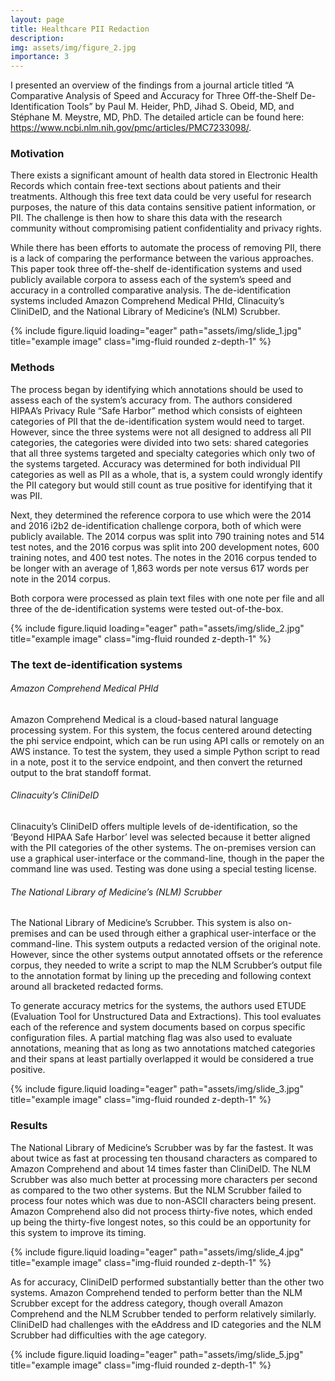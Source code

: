 ```yaml
---
layout: page
title: Healthcare PII Redaction
description: 
img: assets/img/figure_2.jpg
importance: 3
---
```


I presented an overview of the findings from a journal article titled “A Comparative Analysis of Speed and Accuracy for Three Off-the-Shelf De-Identification Tools” by Paul M. Heider, PhD, Jihad S. Obeid, MD, and Stéphane M. Meystre, MD, PhD. The detailed article can be found here: https://www.ncbi.nlm.nih.gov/pmc/articles/PMC7233098/.

### Motivation

There exists a significant amount of health data stored in Electronic Health Records which contain free-text sections about patients and their treatments. Although this free text data could be very useful for research purposes, the nature of this data contains sensitive patient information, or PII. The challenge is then how to share this data with the research community without compromising patient confidentiality and privacy rights.

While there has been efforts to automate the process of removing PII, there is a lack of comparing the performance between the various approaches. This paper took three off-the-shelf de-identification systems and used publicly available corpora to assess each of the system’s speed and accuracy in a controlled comparative analysis. The de-identification systems included Amazon Comprehend Medical PHId, Clinacuity’s CliniDeID, and the National Library of Medicine’s (NLM) Scrubber.

{% include figure.liquid loading="eager" path="assets/img/slide_1.jpg" title="example image" class="img-fluid rounded z-depth-1" %}

### Methods

The process began by identifying which annotations should be used to assess each of the system’s accuracy from. The authors considered HIPAA’s Privacy Rule “Safe Harbor” method which consists of eighteen categories of PII that the de-identification system would need to target. However, since the three systems were not all designed to address all PII categories, the categories were divided into two sets: shared categories that all three systems targeted and specialty categories which only two of the systems targeted. Accuracy was determined for both individual PII categories as well as PII as a whole, that is, a system could wrongly identify the PII category but would still count as true positive for identifying that it was PII.

Next, they determined the reference corpora to use which were the 2014 and 2016 i2b2 de-identification challenge corpora, both of which were publicly available. The 2014 corpus was split into 790 training notes and 514 test notes, and the 2016 corpus was split into 200 development notes, 600 training notes, and 400 test notes. The notes in the 2016 corpus tended to be longer with an average of 1,863 words per note versus 617 words per note in the 2014 corpus.

Both corpora were processed as plain text files with one note per file and all three of the de-identification systems were tested out-of-the-box.

{% include figure.liquid loading="eager" path="assets/img/slide_2.jpg" title="example image" class="img-fluid rounded z-depth-1" %}

### The text de-identification systems

###### _Amazon Comprehend Medical PHId_

Amazon Comprehend Medical is a cloud-based natural language processing system. For this system, the focus centered around detecting the phi service endpoint, which can be run using API calls or remotely on an AWS instance. To test the system, they used a simple Python script to read in a note, post it to the service endpoint, and then convert the returned output to the brat standoff format.

###### _Clinacuity’s CliniDeID_

Clinacuity’s CliniDeID offers multiple levels of de-identification, so the ‘Beyond HIPAA Safe Harbor’ level was selected because it better aligned with the PII categories of the other systems. The on-premises version can use a graphical user-interface or the command-line, though in the paper the command line was used. Testing was done using a special testing license.

###### _The National Library of Medicine’s (NLM) Scrubber_

The National Library of Medicine’s Scrubber. This system is also on-premises and can be used through either a graphical user-interface or the command-line. This system outputs a redacted version of the original note. However, since the other systems output annotated offsets or the reference corpus, they needed to write a script to map the NLM Scrubber’s output file to the annotation format by lining up the preceding and following context around all bracketed redacted forms.

To generate accuracy metrics for the systems, the authors used ETUDE (Evaluation Tool for Unstructured Data and Extractions). This tool evaluates each of the reference and system documents based on corpus specific configuration files. A partial matching flag was also used to evaluate annotations, meaning that as long as two annotations matched categories and their spans at least partially overlapped it would be considered a true positive.

{% include figure.liquid loading="eager" path="assets/img/slide_3.jpg" title="example image" class="img-fluid rounded z-depth-1" %}

### Results

The National Library of Medicine’s Scrubber was by far the fastest. It was about twice as fast at processing ten thousand characters as compared to Amazon Comprehend and about 14 times faster than CliniDeID. The NLM Scrubber was also much better at processing more characters per second as compared to the two other systems. But the NLM Scrubber failed to process four notes which was due to non-ASCII characters being present. Amazon Comprehend also did not process thirty-five notes, which ended up being the thirty-five longest notes, so this could be an opportunity for this system to improve its timing.

{% include figure.liquid loading="eager" path="assets/img/slide_4.jpg" title="example image" class="img-fluid rounded z-depth-1" %}

As for accuracy, CliniDeID performed substantially better than the other two systems. Amazon Comprehend tended to perform better than the NLM Scrubber except for the address category, though overall Amazon Comprehend and the NLM Scrubber tended to perform relatively similarly. CliniDeID had challenges with the eAddress and ID categories and the NLM Scrubber had difficulties with the age category.

{% include figure.liquid loading="eager" path="assets/img/slide_5.jpg" title="example image" class="img-fluid rounded z-depth-1" %}
